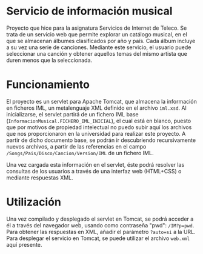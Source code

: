# Servicio de información musical
Proyecto que hice para la asignatura Servicios de Internet de Teleco. Se trata de un servicio web que permite explorar un catálogo musical, en el que se almacenan álbumes clasificados por año y país. Cada álbum incluye a su vez una serie de canciones. Mediante este servicio, el usuario puede seleccionar una canción y obtener aquellos temas del mismo artista que duren menos que la seleccionada.

# Funcionamiento
El proyecto es un servlet para Apache Tomcat, que almacena la información en ficheros IML, un metalenguaje XML definido en el archivo `iml.xsd`. Al inicializarse, el servlet partirá de un fichero IML base (`InformacionMusical.FICHERO_IML_INICIAL`), el cual está en blanco, puesto que por motivos de propiedad intelectual no puedo subir aquí los archivos que nos proporcionaron en la universidad para realizar este proyecto. A partir de dicho documento base, se podrán ir descubriendo recursivamente nuevos archivos, a partir de las referencias en el campo `/Songs/Pais/Disco/Cancion/Version/IML` de un fichero IML.

Una vez cargada esta información en el servlet, éste podrá resolver las consultas de los usuarios a través de una interfaz web (HTML+CSS) o mediante respuestas XML.

# Utilización
Una vez compilado y desplegado el servlet en Tomcat, se podrá acceder a él a través del navegador web, usando como contraseña "pwd": `/IM?p=pwd`. Para obtener las respuestas en XML, añadir el parámetro `?auto=si` a la URL. Para desplegar el servicio en Tomcat, se puede utilizar el archivo `web.xml` aquí presente.

